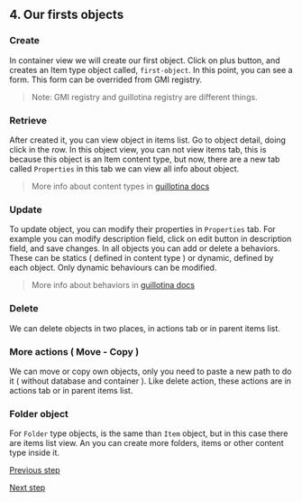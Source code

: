 ## 4. Our firsts objects

### Create

In container view we will create our first object. Click on plus button, and creates an Item type object called, `first-object`.
In this point, you can see a form. This form can be overrided from GMI registry. 

> Note: GMI registry and guillotina registry are different things.

### Retrieve

After created it, you can view object in items list. Go to object detail, doing click in the row. 
In this object view, you can not view items tab, this is because this object is an Item content type, but now, there are a new tab called `Properties` in this tab we can view all info about object.


> More info about content types in <a href="https://guillotina.readthedocs.io/en/latest/developer/contenttypes.html"> guillotina docs </a>


### Update

To update object, you can modify their properties in `Properties` tab. For example you can modify description field, click on edit button in description field, and save changes. 
In all objects you can add or delete a behaviors. These can be statics ( defined in content type ) or dynamic, defined by each object. Only dynamic behaviours can be modified. 

> More info about behaviors in <a href="https://guillotina.readthedocs.io/en/latest/developer/behavior.html"> guillotina docs </a> 

### Delete

We can delete objects in two places, in actions tab or in parent items list. 

### More actions ( Move - Copy )

We can move or copy own objects, only you need to paste a new path to do it ( without database and container ). Like delete action, these actions are in actions tab or in parent items list. 


### Folder object

For `Folder` type objects, is the same than `Item` object, but in this case there are items list view. An you can create more folders, items or other content type inside it.


[Previous step](step-3-firsts-steps-gmi.md)

[Next step](step-5-manage-users.md)
